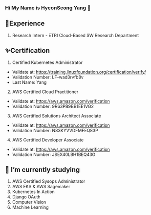 ### Hi My Name is HyeonSeong Yang 👋
## 🌱Experience
1. Research Intern - ETRI Cloud-Based SW Research Department
## ✨Certification
1. Certified Kubernetes Administrator
- Validate at: https://training.linuxfoundation.org/certification/verify/
- Validation Number: LF-wad3rvfb8v
- Last Name: Yang
2. AWS Certified Cloud Practitioner
- Validate at: https://aws.amazon.com/verification
- Validation Number: 9R63PB9BB1EE1VG2
3. AWS Certified Solutions Architect Associate
- Validate at: https://aws.amazon.com/verification
- Validation Number: N83KYVVDFMFEQ83P
4. AWS Certified Developer Associate
- Validate at: https://aws.amazon.com/verification
- Validation Number: JSEX40LBH1BEQ43G
## 🔭 I’m currently studying
1. AWS Certified Sysops Administrator
2. AWS EKS & AWS Sagemaker
3. Kubernetes In Action
4. Django OAuth
5. Computer Vision
6. Machine Learning
<!--
**hyeonseong0917/hyeonseong0917** is a ✨ _special_ ✨ repository because its `README.md` (this file) appears on your GitHub profile.

Here are some ideas to get you started:

- 🔭 I’m currently working on ...
- 🌱 I’m currently learning ...
- 👯 I’m looking to collaborate on ...
- 🤔 I’m looking for help with ...
- 💬 Ask me about ...
- 📫 How to reach me: ...
- 😄 Pronouns: ...
- ⚡ Fun fact: ...
-->

